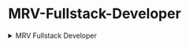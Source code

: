 # MRV-Fullstack-Developer


<details>
  <summary>MRV Fullstack Developer</summary>
  <div>
    <h5>Desafios Iniciais JavaScript</h5>
    &nbsp; <a href="https://github.com/theadelmojr/Cursos/blob/main/Impulso%20React%20Web%20Developer/Desafios%20Iniciais%20JavaScript/Desafio2.js">Intervalo</a><br/>
    &nbsp; <a href="https://github.com/theadelmojr/Cursos/blob/main/.NETfundamentals/Introdu%C3%A7%C3%A3o%20a%20Programa%C3%A7%C3%A3o%20com%20C%23/desafio3/Program.cs">Quanta mandioca?</a><br/>
    &nbsp; <a href="https://github.com/theadelmojr/Cursos/blob/main/MRV%20Fullstack%20Developer/Programando%20com%20JavaScript%20-%20Iniciante/Desafio3.js">Números impares</a><br/>
  </div>
</details>
